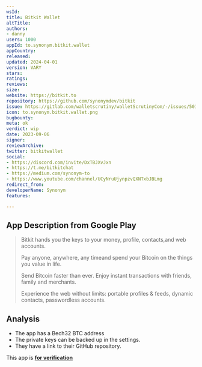 ```yaml
---
wsId: 
title: Bitkit Wallet
altTitle: 
authors:
- danny
users: 1000
appId: to.synonym.bitkit.wallet
appCountry: 
released: 
updated: 2024-04-01
version: VARY
stars: 
ratings: 
reviews: 
size: 
website: https://bitkit.to
repository: https://github.com/synonymdev/bitkit
issue: https://gitlab.com/walletscrutiny/walletScrutinyCom/-/issues/501
icon: to.synonym.bitkit.wallet.png
bugbounty: 
meta: ok
verdict: wip
date: 2023-09-06
signer: 
reviewArchive: 
twitter: bitkitwallet
social:
- https://discord.com/invite/DxTBJXvJxn
- https://t.me/bitkitchat
- https://medium.com/synonym-to
- https://www.youtube.com/channel/UCyNruUjynpzvQXNTxbJBLmg
redirect_from: 
developerName: Synonym
features: 

---
```


## App Description from Google Play

> Bitkit hands you the keys to your money, profile, contacts,and web accounts.
>
> Pay anyone, anywhere, any timeand spend your Bitcoin on the things you value in life.
>
> Send Bitcoin faster than ever. Enjoy instant transactions with friends, family and merchants.
>
> Experience the web without limits: portable profiles & feeds, dynamic contacts, passwordless accounts.

## Analysis 

- The app has a Bech32 BTC address
- The private keys can be backed up in the settings.
- They have a link to their GitHub repository. 

This app is [**for verification**](https://gitlab.com/walletscrutiny/walletScrutinyCom/-/issues/501)
